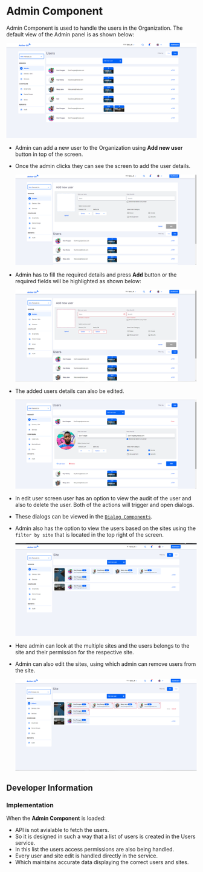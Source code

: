 # Admin Component

Admin Component is used to handle the users in the Organization. The default view of the Admin panel is as shown below:

![Admin Panel](images/admin.png)

- Admin can add a new user to the Organization using **Add new user** button in top of the screen.
- Once the admin clicks they can see the screen to add the user details.

  ![Add User](images/admin-add-user.png)

- Admin has to fill the required details and press **Add** button or the required fields will be highlighted as shown below:

  ![Add User Error](images/admin-add-user-error.png)

- The added users details can also be edited.

  ![Edit User](images/admin-edit.png)

- In edit user screen user has an option to view the audit of the user and also to delete the user. Both of the actions will trigger and open dialogs.
- These dialogs can be viewed in the [`Dialog Components`](/src/app/Modules/settings/dialogs/dialogs.md).

- Admin also has the option to view the users based on the sites using the `filter by site` that is located in the top right of the screen.

  ![Filter by Site](images/admin-site-filter.png)

- Here admin can look at the multiple sites and the users belongs to the site and their permission for the respective site.
- Admin can also edit the sites, using which admin can remove users from the site.

  ![Filter by site edit](images/admin-site-filter-edit.png)

## Developer Information

### Implementation

When the **Admin Component** is loaded:

- API is not avialable to fetch the users.
- So it is designed in such a way that a list of users is created in the Users service.
- In this list the users access permissions are also being handled.
- Every user and site edit is handled directly in the service.
- Which maintains accurate data displaying the correct users and sites.
